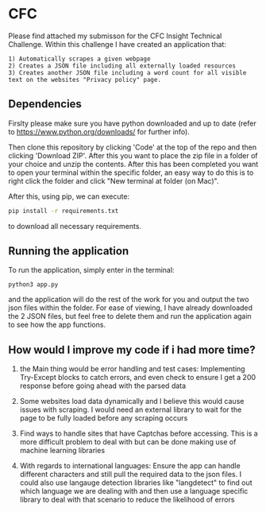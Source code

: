 # CFC
Please find attached my submisson for the CFC Insight Technical Challenge. Within this challenge I have created an application that:
```
1) Automatically scrapes a given webpage
2) Creates a JSON file including all externally loaded resources
3) Creates another JSON file including a word count for all visible text on the websites "Privacy policy" page.
 ```
 
## Dependencies

Firslty please make sure you have python downloaded and up to date (refer to https://www.python.org/downloads/ for further info). 

Then clone this repository by clicking 'Code' at the top of the repo and then clicking 'Download ZIP'. After this you want to place the zip file in a folder of your choice and unzip the contents. After this has been completed you want to open your terminal within the specific folder, an easy way to do this is to right click the folder and click "New terminal at folder (on Mac)".

After this, using pip, we can execute:

```bash
pip install -r requirements.txt
```

to download all necessary requirements.

## Running the application

To run the application, simply enter in the terminal:
```
python3 app.py
```
and the application will do the rest of the work for you and output the two json files within the folder. For ease of viewing, I have already downloaded the 2 JSON files, but feel free to delete them and run the application again to see how the app functions.

## How would I improve my code if i had more time?



 1) the Main thing would be error handling and test cases: Implementing Try-Except blocks to catch errors, and even check to ensure I get a 200 response before going ahead with the parsed data

 2) Some websites load data dynamically and I believe this would cause issues with scraping. I would need an external library to wait for the page to be fully loaded before any scraping occurs

 3) Find ways to handle sites that have Captchas before accessing. This is a more difficult problem to deal with but can be done making use of machine learning libraries

 4) With regards to international languages: Ensure the app can handle different characters and still pull the required data to the json files. I could also use langauge detection libraries like "langdetect" to find out which language we are dealing with and then use a language specific library to deal with that scenario to reduce the likelihood of errors
